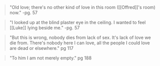 >"Old love; there's no other kind of love in this room ([[Offred]]'s room) now."
>-pg. 57

>"I looked up at the blind plaster eye in the ceiling. I wanted to feel [[Luke]] lying beside me."
>-pg. 57

>"But this is wrong, nobody dies from lack of sex. It's lack of love we die from. There's nobody here I can love, all the people I could love are dead or elsewhere."
>pg 117

>"To him I am not merely empty."
>pg 188

